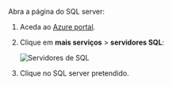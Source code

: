 
Abra a página do SQL server:

1.  Aceda ao [Azure portal](https://portal.azure.com).
2.  Clique em **mais serviços** > **servidores SQL**:

    ![Servidores de SQL](./media/sql-database-browse-to-server/browse-to-server.png)

3.  Clique no SQL server pretendido.
